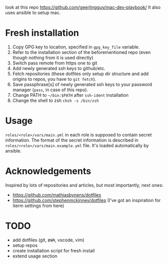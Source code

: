 look at this repo https://github.com/geerlingguy/mac-dev-playbook/
It also uses ansible to setup mac.

Fresh installation
===
1. Copy GPG key to location, specified in `gpg_key_file` variable.
2. Refer to the installation section of the beforementioned repo (even though nothing from it is used directly)
3. Switch pass remote from https one to git
4. Add newly generated ssh keys to github/etc.
5. Fetch repositories (these dotfiles only setup dir structure and add origins to repos, you have to `git fetch`).
6. Save passphrase[s] of newly generated ssh keys to your password manager (`pass`, in case of this repo).
7. Change PATH to `~/bin:$PATH` after `ssh-ident` installation
8. Change the shell to zsh `chsh -s /bin/zsh`

Usage
===
`roles/<role>/vars/main.yml` in each role is supposed to contain secret information. The format of the secret information is described in `roles/<role>/vars/main.example.yml` file. It's loaded automatically by ansible.

Acknowledgements
===
Inspired by lots of repositories and articles, but most importantly, next ones:
* https://github.com/mathiasbynens/dotfiles
* https://github.com/stephenmckinney/dotfiles (I've got an inspiration for iterm settings from here)

TODO
===
- add dotfiles (git, ~~zsh~~, vscode, vim)
- setup repos
- create installation script for fresh install
- extend usage section